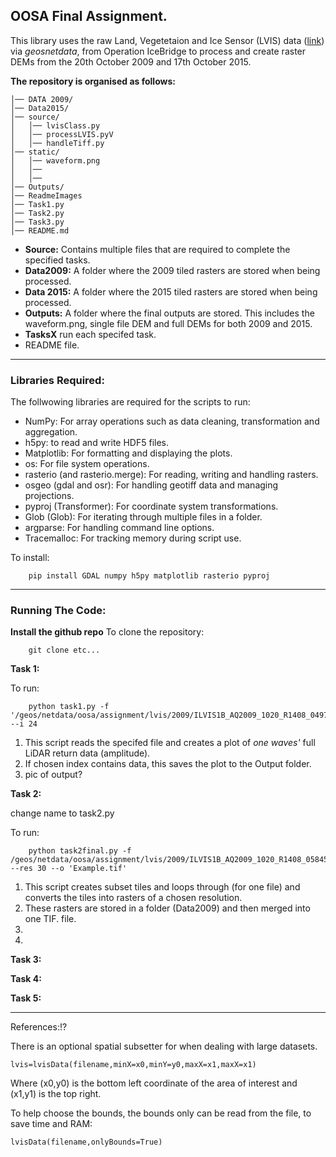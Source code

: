 ## OOSA Final Assignment.

This library uses the raw Land, Vegetetaion and Ice Sensor (LVIS) data ([link](https://lvis.gsfc.nasa.gov/Data/Data_Download.html)) via _geosnetdata_, from Operation IceBridge to process and create raster DEMs from the 20th October 2009 and 17th October 2015.

**The repository is organised as follows:**

```
│── DATA 2009/
│── Data2015/
│── source/
│   │── lvisClass.py
│   │── processLVIS.pyV
│   │── handleTiff.py
│── static/
│   │── waveform.png
│   │──
│   │── 
│── Outputs/
│── ReadmeImages 
│── Task1.py
│── Task2.py
│── Task3.py
│── README.md
```
-	**Source:** Contains multiple files that are required to complete the specified tasks.
-	**Data2009:** A folder where the 2009 tiled rasters are stored when being processed.
-	**Data 2015:** A folder where the 2015 tiled rasters are stored when being processed.
-	**Outputs:** A folder where the final outputs are stored. This includes the waveform.png, single file DEM and full DEMs for both 2009 and 2015.
-	**TasksX** run each specifed task.
-	README file.
-----
### Libraries Required: 
The follwowing libraries are required for the scripts to run:
-	NumPy: For array operations such as data cleaning, transformation and aggregation.
-	h5py: to read and write HDF5 files. 
-	Matplotlib: For formatting and displaying the plots.
-	os: For file system operations.
-	rasterio (and rasterio.merge): For reading, writing and handling rasters.
-	osgeo (gdal and osr): For handling geotiff data and managing projections.
-	pyproj (Transformer): For coordinate system transformations.
-	Glob (Glob): For iterating through multiple files in a folder.
-	argparse: For handling command line options.
-	Tracemalloc: For tracking memory during script use.

To install:
```
    pip install GDAL numpy h5py matplotlib rasterio pyproj
```
-----------
### Running The Code:
**Install the github repo**
To clone the repository:
```
    git clone etc...
```
**Task 1:**

To run:
```
    python task1.py -f '/geos/netdata/oosa/assignment/lvis/2009/ILVIS1B_AQ2009_1020_R1408_049700.h5' --i 24
```  
1. This script reads the specifed file and creates a plot of _one waves'_ full LiDAR return data (amplitude). 
2. If chosen index contains data, this saves the plot to the Output folder.
3. pic of output?

**Task 2:**

change name to task2.py

To run:
```
    python task2final.py -f /geos/netdata/oosa/assignment/lvis/2009/ILVIS1B_AQ2009_1020_R1408_058456.h5 --res 30 --o 'Example.tif'

```
1. This script creates subset tiles and loops through (for one file) and converts the tiles into rasters of a chosen resolution.
2. These rasters are stored in a folder (Data2009) and then merged into one TIF. file.
3. 
4.

  
**Task 3:**

**Task 4:**

**Task 5:**


----------------
References:!?


There is an optional spatial subsetter for when dealing with large datasets.

    lvis=lvisData(filename,minX=x0,minY=y0,maxX=x1,maxX=x1)

Where (x0,y0) is the bottom left coordinate of the area of interest and (x1,y1) is the top right.

To help choose the bounds, the bounds only can be read from the file, to save time and RAM:

    lvisData(filename,onlyBounds=True)
